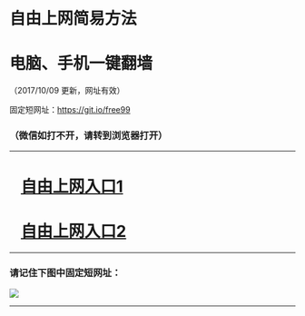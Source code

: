 ﻿# 自由上网简易方法

# 电脑、手机一键翻墙

（2017/10/09 更新，网址有效）

固定短网址：https://git.io/free99

### （微信如打不开，请转到浏览器打开）


***





# &nbsp;&nbsp; <a href="http://ft40822587.fwq-tz-1001.info/fwqtz01.html?t=100900113720 " target="_blank">自由上网入口1</a>
# &nbsp;&nbsp; <a href="http://ft95755617.fwq-tz-1002.info/fwqtz02.html?t=10090018061 " target="_blank">自由上网入口2</a>
***

### 请记住下图中固定短网址：

<img src="https://s3-us-west-2.amazonaws.com/fwq-1001/yjfq-20170905okok.png" /> 


***

